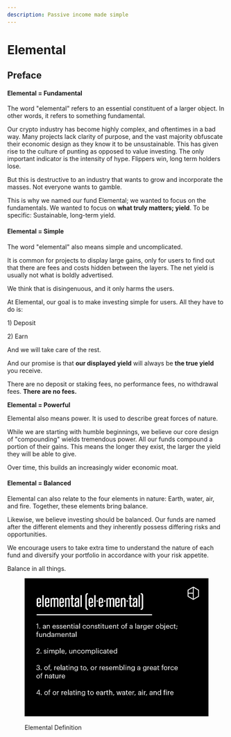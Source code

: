 ```yaml
---
description: Passive income made simple
---
```


# Elemental

## Preface

#### Elemental = Fundamental

The word "elemental" refers to an essential constituent of a larger object. In other words, it refers to something fundamental.

Our crypto industry has become highly complex, and oftentimes in a bad way. Many projects lack clarity of purpose, and the vast majority obfuscate their economic design as they know it to be unsustainable. This has given rise to the culture of punting as opposed to value investing. The only important indicator is the intensity of hype. Flippers win, long term holders lose.

But this is destructive to an industry that wants to grow and incorporate the masses. Not everyone wants to gamble.

This is why we named our fund Elemental; we wanted to focus on the fundamentals. We wanted to focus on **what truly matters; yield**. To be specific: Sustainable, long-term yield.

#### Elemental = Simple

The word "elemental" also means simple and uncomplicated.

It is common for projects to display large gains, only for users to find out that there are fees and costs hidden between the layers. The net yield is usually not what is boldly advertised.

We think that is disingenuous, and it only harms the users.

At Elemental, our goal is to make investing simple for users. All they have to do is:

1\) Deposit

2\) Earn

And we will take care of the rest.&#x20;

And our promise is that **our displayed yield** will always be **the true yield** you receive.

There are no deposit or staking fees, no performance fees, no withdrawal fees. **There are no fees.**

**Elemental = Powerful**

Elemental also means power. It is used to describe great forces of nature.

While we are starting with humble beginnings, we believe our core design of "compounding" wields tremendous power. All our funds compound a portion of their gains. This means the longer they exist, the larger the yield they will be able to give.

Over time, this builds an increasingly wider economic moat.

#### Elemental = Balanced

Elemental can also relate to the four elements in nature: Earth, water, air, and fire. Together, these elements bring balance.

Likewise, we believe investing should be balanced. Our funds are named after the different elements and they inherently possess differing risks and opportunities.

We encourage users to take extra time to understand the nature of each fund and diversify your portfolio in accordance with your risk appetite.

Balance in all things.

<figure><img src="../../.gitbook/assets/elemental_definition.png" alt=""><figcaption><p>Elemental Definition</p></figcaption></figure>

